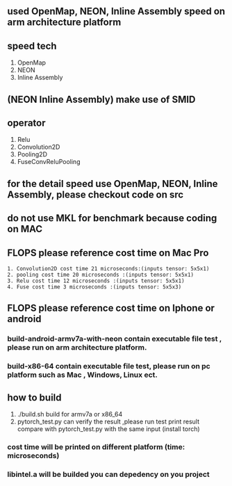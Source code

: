 ## used OpenMap, NEON, Inline Assembly speed on arm architecture platform

## speed tech
1. OpenMap
2. NEON
3. Inline Assembly
## (NEON Inline Assembly) make use of SMID 
## operator
1. Relu
2. Convolution2D
3. Pooling2D
4. FuseConvReluPooling

## for the detail speed use OpenMap, NEON, Inline Assembly, please checkout code on src

## do not use MKL for benchmark because coding on MAC  

## FLOPS please reference cost time on Mac Pro 
    1. Convolution2D cost time 21 microseconds:(inputs tensor: 5x5x1)
    2. pooling cost time 20 microseconds :(inputs tensor: 5x5x1)
    3. Relu cost time 12 microseconds :(inputs tensor: 5x5x1)
    4. Fuse cost time 3 microseconds :(inputs tensor: 5x5x3)
## FLOPS please reference cost time on Iphone or android 
    


### build-android-armv7a-with-neon contain executable file test , please run on arm architecture platform.
### build-x86-64 contain executable file test, please run on pc platform such as Mac , Windows, Linux ect.

## how to build 
1. ./build.sh build for armv7a or x86_64
2. pytorch_test.py can verify the result ,please run test print result compare with pytorch_test.py with the same input (install torch)


### cost time will be printed on different platform (time: microseconds)

### libintel.a will be builded you can depedency on you project


